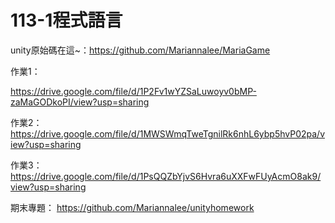 # 113-1程式語言

unity原始碼在這~：https://github.com/Mariannalee/MariaGame

作業1：

https://drive.google.com/file/d/1P2Fv1wYZSaLuwoyv0bMP-zaMaGODkoPI/view?usp=sharing



作業2：
https://drive.google.com/file/d/1MWSWmqTweTgnilRk6nhL6ybp5hvP02pa/view?usp=sharing

作業3：
https://drive.google.com/file/d/1PsQQZbYjvS6Hvra6uXXFwFUyAcmO8ak9/view?usp=sharing

期末專題：
https://github.com/Mariannalee/unityhomework

